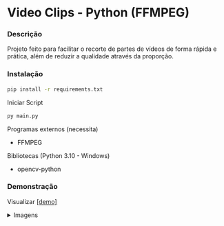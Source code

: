 # Video Clips - Python (FFMPEG)

### Descrição

Projeto feito para facilitar o recorte de partes de vídeos de forma rápida e prática, além de reduzir a qualidade através da proporção.

### Instalação 

```bash
pip install -r requirements.txt
```

Iniciar Script

```bash
py main.py
```

Programas externos (necessita)
- FFMPEG

Bibliotecas (Python 3.10 - Windows)
- opencv-python

### Demonstração

Visualizar [[demo]]()

<details>
<summary>Imagens</summary>

![demo](./github/demo_1.png)
![demo](./github/demo_2.png)

</details>




